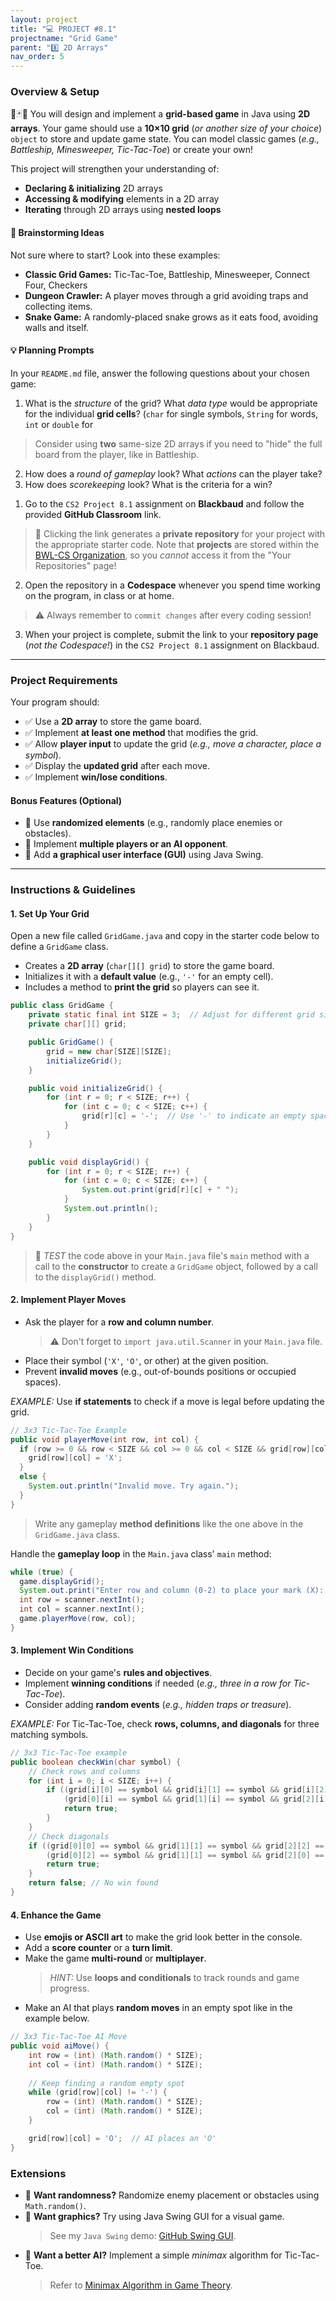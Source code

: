 ```yaml
---
layout: project
title: "💻 PROJECT #8.1"
projectname: "Grid Game"
parent: "8️⃣ 2D Arrays"
nav_order: 5
---
```


### Overview & Setup

🎲🃏🧩 You will design and implement a **grid-based game** in Java using **2D arrays**. Your game should use a **10×10 grid** (_or another size of your choice_) `object` to store and update game state. You can model classic games (_e.g., Battleship, Minesweeper, Tic-Tac-Toe_) or create your own!

This project will strengthen your understanding of:
- **Declaring & initializing** 2D arrays
- **Accessing & modifying** elements in a 2D array
- **Iterating** through 2D arrays using **nested loops**

#### 🧠 Brainstorming Ideas
Not sure where to start? Look into these examples:
- **Classic Grid Games:** Tic-Tac-Toe, Battleship, Minesweeper, Connect Four, Checkers
- **Dungeon Crawler:** A player moves through a grid avoiding traps and collecting items.
- **Snake Game:** A randomly-placed snake grows as it eats food, avoiding walls and itself.

#### 💡 Planning Prompts
In your `README.md` file, answer the following questions about your chosen game:
1. What is the _structure_ of the grid? What _data type_ would be appropriate for the individual **grid cells**? (`char` for single symbols, `String` for words, `int` or `double` for 
  > Consider using **two** same-size 2D arrays if you need to "hide" the full board from the player, like in Battleship.
2. How does a _round of gameplay_ look? What _actions_ can the player take?
3. How does _scorekeeping_ look? What is the criteria for a win?

<div class="setup" markdown="block">

1. Go to the `CS2 Project 8.1` assignment on **Blackbaud** and follow the provided **GitHub Classroom** link.
  > 📁 Clicking the link generates a **private repository** for your project with the appropriate starter code. Note that **projects** are stored within the [BWL-CS Organization](https://github.com/BWL-CS), so you _cannot_ access it from the "Your Repositories" page!
2. Open the repository in a **Codespace** whenever you spend time working on the program, in class or at home. 
  > ⚠️ Always remember to `commit changes` after every coding session!
3. When your project is complete, submit the link to your **repository page** (*not the Codespace!*) in the `CS2 Project 8.1` assignment on Blackbaud.

</div>

---

### Project Requirements
Your program should:
- ✅ Use a **2D array** to store the game board.  
- ✅ Implement **at least one method** that modifies the grid.  
- ✅ Allow **player input** to update the grid (_e.g., move a character, place a symbol_).  
- ✅ Display the **updated grid** after each move.  
- ✅ Implement **win/lose conditions**.  

#### Bonus Features (Optional)
- 🌟 Use **randomized elements** (e.g., randomly place enemies or obstacles).  
- 🌟 Implement **multiple players or an AI opponent**.  
- 🌟 Add **a graphical user interface (GUI)** using Java Swing.

---

### Instructions & Guidelines

#### 1. Set Up Your Grid

<div class="task" markdown="block">
  
Open a new file called `GridGame.java` and copy in the starter code below to define a `GridGame` class.

- Creates a **2D array** (`char[][] grid`) to store the game board.
- Initializes it with a **default value** (e.g., `'-'` for an empty cell).
- Includes a method to **print the grid** so players can see it.
  
```java
public class GridGame {
    private static final int SIZE = 3;  // Adjust for different grid sizes
    private char[][] grid;

    public GridGame() {
        grid = new char[SIZE][SIZE]; 
        initializeGrid();
    }

    public void initializeGrid() {
        for (int r = 0; r < SIZE; r++) {
            for (int c = 0; c < SIZE; c++) {
                grid[r][c] = '-';  // Use '-' to indicate an empty space
            }
        }
    }

    public void displayGrid() {
        for (int r = 0; r < SIZE; r++) {
            for (int c = 0; c < SIZE; c++) {
                System.out.print(grid[r][c] + " ");
            }
            System.out.println();
        }
    }
}
```
> 🧪 _TEST_ the code above in your `Main.java` file's `main` method with a call to the **constructor** to create a `GridGame` object, followed by a call to the `displayGrid()` method.

</div>

#### 2. Implement Player Moves

<div class="task" markdown="block">

- Ask the player for a **row and column number**.
  > ⚠️ Don't forget to `import java.util.Scanner` in your `Main.java` file.
- Place their symbol (`'X'`, `'O'`, or other) at the given position.
- Prevent **invalid moves** (e.g., out-of-bounds positions or occupied spaces).

_EXAMPLE:_ Use **if statements** to check if a move is legal before updating the grid.

```java
// 3x3 Tic-Tac-Toe Example
public void playerMove(int row, int col) {
  if (row >= 0 && row < SIZE && col >= 0 && col < SIZE && grid[row][col] == '-') {
    grid[row][col] = 'X';
  }
  else {
    System.out.println("Invalid move. Try again.");
  }
}
```
> Write any gameplay **method definitions** like the one above in the `GridGame.java` class.

Handle the **gameplay loop** in the `Main.java` class' `main` method:
```java
while (true) {
  game.displayGrid();
  System.out.print("Enter row and column (0-2) to place your mark (X): ");
  int row = scanner.nextInt();
  int col = scanner.nextInt();
  game.playerMove(row, col);
}
```

</div>

#### 3. Implement Win Conditions

<div class="task" markdown="block">

- Decide on your game's **rules and objectives**.
- Implement **winning conditions** if needed (_e.g., three in a row for Tic-Tac-Toe_).
- Consider adding **random events** (_e.g., hidden traps or treasure_).

*EXAMPLE:* For Tic-Tac-Toe, check **rows, columns, and diagonals** for three matching symbols.
```java
// 3x3 Tic-Tac-Toe example
public boolean checkWin(char symbol) {
    // Check rows and columns
    for (int i = 0; i < SIZE; i++) {
        if ((grid[i][0] == symbol && grid[i][1] == symbol && grid[i][2] == symbol) || 
            (grid[0][i] == symbol && grid[1][i] == symbol && grid[2][i] == symbol)) {
            return true;
        }
    }
    // Check diagonals
    if ((grid[0][0] == symbol && grid[1][1] == symbol && grid[2][2] == symbol) ||
        (grid[0][2] == symbol && grid[1][1] == symbol && grid[2][0] == symbol)) {
        return true;
    }
    return false; // No win found
}
```

</div>

#### 4. Enhance the Game

<div class="task" markdown="block">

- Use **emojis or ASCII art** to make the grid look better in the console.
- Add a **score counter** or a **turn limit**.
- Make the game **multi-round** or **multiplayer**.
  > *HINT:* Use **loops and conditionals** to track rounds and game progress.
- Make an AI that plays **random moves** in an empty spot like in the example below.

```java
// 3x3 Tic-Tac-Toe AI Move
public void aiMove() {
    int row = (int) (Math.random() * SIZE);
    int col = (int) (Math.random() * SIZE);
    
    // Keep finding a random empty spot
    while (grid[row][col] != '-') {
        row = (int) (Math.random() * SIZE);
        col = (int) (Math.random() * SIZE);
    }

    grid[row][col] = 'O';  // AI places an 'O'
}
```

</div>

### Extensions
- 🎲 **Want randomness?** Randomize enemy placement or obstacles using `Math.random()`.
- 🎨 **Want graphics?** Try using Java Swing GUI for a visual game.
  > See my `Java Swing` demo: [GitHub Swing GUI](https://github.com/katerinanavab/JavaGUI-Demo). 
- 🤖 **Want a better AI?** Implement a simple _minimax_ algorithm for Tic-Tac-Toe.
  > Refer to [Minimax Algorithm in Game Theory](https://www.geeksforgeeks.org/minimax-algorithm-in-game-theory-set-1-introduction/).


